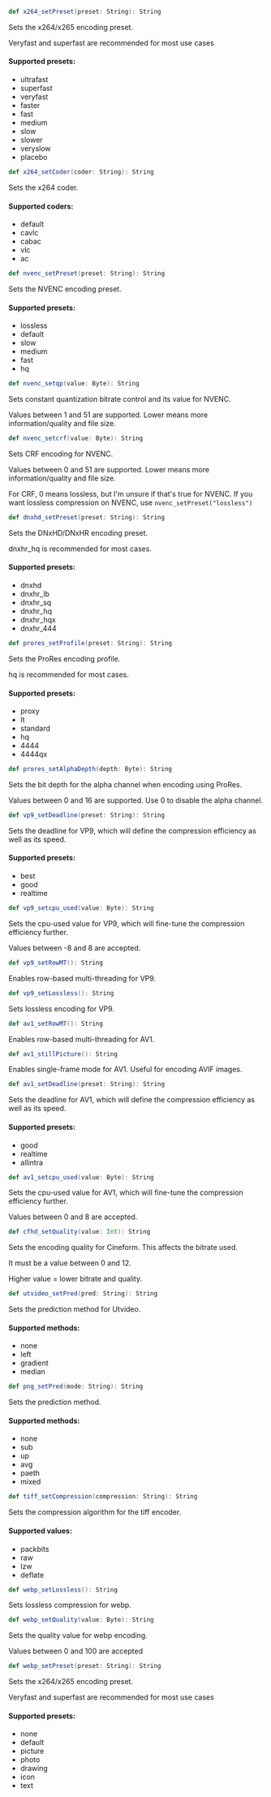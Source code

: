 
```scala
def x264_setPreset(preset: String): String
```
Sets the x264/x265 encoding preset.

Veryfast and superfast are recommended for most use cases

#### Supported presets:
* ultrafast
* superfast
* veryfast
* faster
* fast
* medium
* slow
* slower
* veryslow
* placebo

```scala
def x264_setCoder(coder: String): String
```
Sets the x264 coder.

#### Supported coders:
* default
* cavlc
* cabac
* vlc
* ac

```scala
def nvenc_setPreset(preset: String): String
```
Sets the NVENC encoding preset.

#### Supported presets:
* lossless
* default
* slow
* medium
* fast
* hq

```scala
def nvenc_setqp(value: Byte): String
```
Sets constant quantization bitrate control and its value for NVENC.

Values between 1 and 51 are supported. Lower means more information/quality and file size.

```scala
def nvenc_setcrf(value: Byte): String
```
Sets CRF encoding for NVENC.

Values between 0 and 51 are supported. Lower means more information/quality and file size.

For CRF, 0 means lossless, but I'm unsure if that's true for NVENC. If you want lossless compression on NVENC, use ```nvenc_setPreset("lossless")```

```scala
def dnxhd_setPreset(preset: String): String
```
Sets the DNxHD/DNxHR encoding preset.

dnxhr_hq is recommended for most cases.

#### Supported presets:
* dnxhd
* dnxhr_lb
* dnxhr_sq
* dnxhr_hq
* dnxhr_hqx
* dnxhr_444

```scala
def prores_setProfile(preset: String): String
```
Sets the ProRes encoding profile.

hq is recommended for most cases.

#### Supported presets:
* proxy
* lt
* standard
* hq
* 4444
* 4444qx

```scala
def prores_setAlphaDepth(depth: Byte): String
```
Sets the bit depth for the alpha channel when encoding using ProRes.

Values between 0 and 16 are supported. Use 0 to disable the alpha channel.

```scala
def vp9_setDeadline(preset: String): String
```
Sets the deadline for VP9, which will define the compression efficiency as well as its speed.

#### Supported presets:
* best
* good
* realtime

```scala
def vp9_setcpu_used(value: Byte): String
```
Sets the cpu-used value for VP9, which will fine-tune the compression efficiency further.

Values between -8 and 8 are accepted.

```scala
def vp9_setRowMT(): String
```
Enables row-based multi-threading for VP9.

```scala
def vp9_setLossless(): String
```
Sets lossless encoding for VP9.

```scala
def av1_setRowMT(): String
```
Enables row-based multi-threading for AV1.

```scala
def av1_stillPicture(): String
```
Enables single-frame mode for AV1. Useful for encoding AVIF images.

```scala
def av1_setDeadline(preset: String): String
```
Sets the deadline for AV1, which will define the compression efficiency as well as its speed.

#### Supported presets:
* good
* realtime
* allintra

```scala
def av1_setcpu_used(value: Byte): String
```
Sets the cpu-used value for AV1, which will fine-tune the compression efficiency further.

Values between 0 and 8 are accepted.

```scala
def cfhd_setQuality(value: Int): String
```
Sets the encoding quality for Cineform. This affects the bitrate used.

It must be a value between 0 and 12.

Higher value = lower bitrate and quality.

```scala
def utvideo_setPred(pred: String): String
```
Sets the prediction method for Utvideo.

#### Supported methods:
* none
* left
* gradient
* median

```scala
def png_setPred(mode: String): String
```
Sets the prediction method.

#### Supported methods:
* none
* sub
* up
* avg
* paeth
* mixed

```scala
def tiff_setCompression(compression: String): String
```
Sets the compression algorithm for the tiff encoder.

#### Supported values:
* packbits
* raw
* lzw
* deflate

```scala
def webp_setLossless(): String
```
Sets lossless compression for webp.

```scala
def webp_setQuality(value: Byte): String
```
Sets the quality value for webp encoding.

Values between 0 and 100 are accepted

```scala
def webp_setPreset(preset: String): String
```
Sets the x264/x265 encoding preset.

Veryfast and superfast are recommended for most use cases

#### Supported presets:
* none
* default
* picture
* photo
* drawing
* icon
* text
